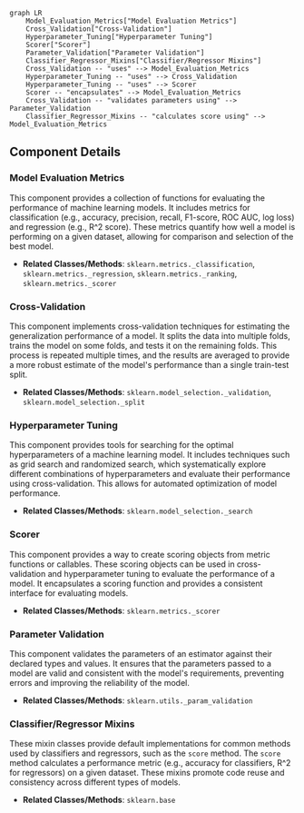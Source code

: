```mermaid
graph LR
    Model_Evaluation_Metrics["Model Evaluation Metrics"]
    Cross_Validation["Cross-Validation"]
    Hyperparameter_Tuning["Hyperparameter Tuning"]
    Scorer["Scorer"]
    Parameter_Validation["Parameter Validation"]
    Classifier_Regressor_Mixins["Classifier/Regressor Mixins"]
    Cross_Validation -- "uses" --> Model_Evaluation_Metrics
    Hyperparameter_Tuning -- "uses" --> Cross_Validation
    Hyperparameter_Tuning -- "uses" --> Scorer
    Scorer -- "encapsulates" --> Model_Evaluation_Metrics
    Cross_Validation -- "validates parameters using" --> Parameter_Validation
    Classifier_Regressor_Mixins -- "calculates score using" --> Model_Evaluation_Metrics
```

## Component Details

### Model Evaluation Metrics
This component provides a collection of functions for evaluating the performance of machine learning models. It includes metrics for classification (e.g., accuracy, precision, recall, F1-score, ROC AUC, log loss) and regression (e.g., R^2 score). These metrics quantify how well a model is performing on a given dataset, allowing for comparison and selection of the best model.
- **Related Classes/Methods**: `sklearn.metrics._classification`, `sklearn.metrics._regression`, `sklearn.metrics._ranking`, `sklearn.metrics._scorer`

### Cross-Validation
This component implements cross-validation techniques for estimating the generalization performance of a model. It splits the data into multiple folds, trains the model on some folds, and tests it on the remaining folds. This process is repeated multiple times, and the results are averaged to provide a more robust estimate of the model's performance than a single train-test split.
- **Related Classes/Methods**: `sklearn.model_selection._validation`, `sklearn.model_selection._split`

### Hyperparameter Tuning
This component provides tools for searching for the optimal hyperparameters of a machine learning model. It includes techniques such as grid search and randomized search, which systematically explore different combinations of hyperparameters and evaluate their performance using cross-validation. This allows for automated optimization of model performance.
- **Related Classes/Methods**: `sklearn.model_selection._search`

### Scorer
This component provides a way to create scoring objects from metric functions or callables. These scoring objects can be used in cross-validation and hyperparameter tuning to evaluate the performance of a model. It encapsulates a scoring function and provides a consistent interface for evaluating models.
- **Related Classes/Methods**: `sklearn.metrics._scorer`

### Parameter Validation
This component validates the parameters of an estimator against their declared types and values. It ensures that the parameters passed to a model are valid and consistent with the model's requirements, preventing errors and improving the reliability of the model.
- **Related Classes/Methods**: `sklearn.utils._param_validation`

### Classifier/Regressor Mixins
These mixin classes provide default implementations for common methods used by classifiers and regressors, such as the `score` method. The `score` method calculates a performance metric (e.g., accuracy for classifiers, R^2 for regressors) on a given dataset. These mixins promote code reuse and consistency across different types of models.
- **Related Classes/Methods**: `sklearn.base`
